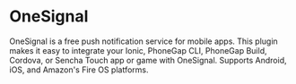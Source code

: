 # OneSignal

OneSignal is a free push notification service for mobile apps. This plugin makes it easy to integrate your Ionic, PhoneGap CLI, PhoneGap Build, Cordova, or Sencha Touch app or game with OneSignal. Supports Android, iOS, and Amazon's Fire OS platforms.

